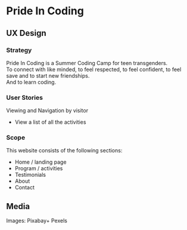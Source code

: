 # Pride In Coding

## UX Design

### Strategy
Pride In Coding is a Summer Coding Camp for teen transgenders. <br>
To connect with like minded, to feel respected, to feel confident, to feel save and to start new friendships. <br>
And to learn coding.

### User Stories

Viewing and Navigation by visitor
<ul>
<li>View a list of all the activities 
</ul>

### Scope
This website consists of the following sections:
<ul>
<li>Home / landing page
<li>Program / activities
<li>Testimonials
<li>About
<li>Contact
</ul>


## Media

Images: Pixabay+ Pexels